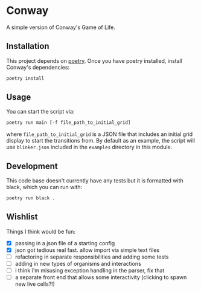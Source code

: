 # Conway

A simple version of Conway's Game of Life.

## Installation

This project depends on [poetry](https://python-poetry.org/). Once you have poetry installed, install Conway's dependencies:

```sh
poetry install
```

## Usage

You can start the script via:
```sh
poetry run main [-f file_path_to_initial_grid]
```

where `file_path_to_initial_grid` is a JSON file that includes an initial grid display to start the transitions from. By default as an example, the script will use `blinker.json` included in the `examples` directory in this module.

## Development

This code base doesn't currently have any tests but it is formatted with black, which you can run with:

```sh
poetry run black .
```

## Wishlist

Things I think would be fun:
- [x] passing in a json file of a starting config
- [x] json got tedious real fast. allow import via simple text files
- [ ] refactoring in separate responsibilities and adding some tests
- [ ] adding in new types of organisms and interactions
- [ ] i think i'm misusing exception handling in the parser, fix that
- [ ] a separate front end that allows some interactivity (clicking to spawn new live cells?!)